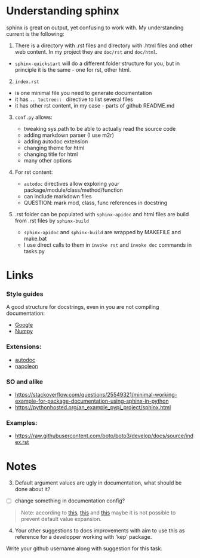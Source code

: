 
Understanding sphinx
====================

sphinx is great on output, yet confusing to work with. My understanding current 
is the following:

1. There is a directory with .rst files and directory with .html files and other 
web content. In my project they are ```doc/rst``` and ```doc/html```. 
  - ```sphinx-quickstart``` will do a different folder structure for you, but in 
    principle it is the same - one for rst, other html.
    
2. ```index.rst```
  - is one minimal file you need to generate documentation 
  - it has ```.. toctree:: ``` directive to list several files
  - it has other rst content, in my case - parts of github README.md 
  
3. ```conf.py``` allows:
   - tweaking sys.path to be able to actually read the source code 
   - adding markdown parser (I use m2r)
   - adding autodoc extension 
   - changing theme for html
   - changing title for html 
   - many other options
   
4. For rst content:
   - ```autodoc``` directives allow exploring your package/module/class/method/function
   - can include markdown files 
   - QUESTION:  mark mod, class, func references in docstring    
   
5. .rst folder can be populated with ```sphinx-apidoc``` and html files are
    build from .rst files by ```sphinx-build```
    -  ```sphinx-apidoc``` and ```sphinx-build``` are wrapped by MAKEFILE and make.bat
    - I use direct calls to them in ```invoke rst``` and ```invoke doc``` commands in tasks.py
    
    
Links
=====
### Style guides
A good structure for docstrings, even in you are not compiling documentation:
- [Google](https://google.github.io/styleguide/pyguide.html?showone=Comments#Comments)
- [Numpy](https://github.com/numpy/numpy/blob/master/doc/HOWTO_DOCUMENT.rst.txt#documenting-classes)

### Extensions:
- [autodoc](http://www.sphinx-doc.org/en/stable/ext/autodoc.html)
- [napoleon](https://sphinxcontrib-napoleon.readthedocs.io/en/latest/)

### SO and alike 
- <https://stackoverflow.com/questions/25549321/minimal-working-example-for-package-documentation-using-sphinx-in-python>
- <https://pythonhosted.org/an_example_pypi_project/sphinx.html>

### Examples:
- <https://raw.githubusercontent.com/boto/boto3/develop/docs/source/index.rst>

Notes
=====

3. Default argument values are ugly in documentation, what should be done about it?
- [ ] change something in documentation config? 

> Note: according to [this](https://github.com/sphinx-doc/sphinx/issues/759), 
> [this](https://github.com/sphinx-doc/sphinx/issues/759) and 
> [this](https://github.com/sphinx-doc/sphinx/issues/1806) maybe it is not possible to 
> prevent default value expansion.
 		
4. Your other suggestions to docs improvements
   with aim to use this as reference for a developper 
   working with 'kep' package.
   
Write your github username along with suggestion for this task.
 
